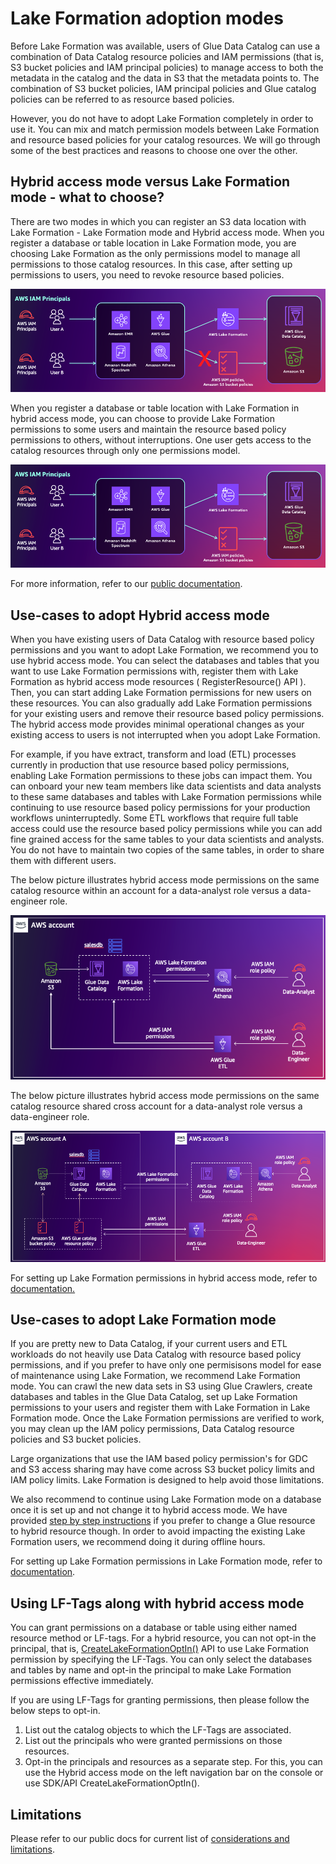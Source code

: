 # Lake Formation adoption modes

Before Lake Formation was available, users of Glue Data Catalog can use a combination of Data Catalog resource policies and IAM permissions (that is, S3 bucket policies and IAM principal policies) to manage access to both the metadata in the catalog and the data in S3 that the metadata points to. The combination of S3 bucket policies, IAM principal policies and Glue catalog policies can be referred to as resource based policies. 

However, you do not have to adopt Lake Formation completely in order to use it. You can mix and match permission models between Lake Formation and resource based policies for your catalog resources. We will go through some of the best practices and reasons to choose one over the other.

## Hybrid access mode versus Lake Formation mode - what to choose?

There are two modes in which you can register an S3 data location with Lake Formation - Lake Formation mode and Hybrid access mode. When you register a database or table location in Lake Formation mode, you are choosing Lake Formation as the only permissions model to manage all permissions to those catalog resources. In this case, after setting up permissions to users, you need to revoke resource based policies. 

![Lake formation mode](images/lakeformationmode.png)

When you register a database or table location with Lake Formation in hybrid access mode, you can choose to provide Lake Formation permissions to some users and maintain the resource based policy permissions to others, without interruptions. One user gets access to the catalog resources through only one permissions model. 

![hybrid access mode](images/hybridaccessmode.png)

For more information, refer to our [public documentation](https://docs.aws.amazon.com/lake-formation/latest/dg/hybrid-access-mode.html).

## Use-cases to adopt Hybrid access mode

When you have existing users of Data Catalog with resource based policy permissions and you want to adopt Lake Formation, we recommend you to use hybrid access mode. You can select the databases and tables that you want to use Lake Formation permissions with, register them with Lake Formation as hybrid access mode resources ( RegisterResource() API ). Then, you can start adding Lake Formation permissions for new users on these resources. You can also gradually add Lake Formation permissions for your existing users and remove their resource based policy permissions. The hybrid access mode provides minimal operational changes as your existing access to users is not interrupted when you adopt Lake Formation.

For example, if you have extract, transform and load (ETL) processes currently in production that use resource based policy permissions, enabling Lake Formation permissions to these jobs can impact them. You can onboard your new team members like data scientists and data analysts to these same databases and tables with Lake Formation permissions while continuing to use resource based policy permissions for your production workflows uninterruptedly. Some ETL workflows that require full table access could use the resource based policy permissions while you can add fine grained access for the same tables to your data scientists and analysts. You do not have to maintain two copies of the same tables, in order to share them with different users. 

The below picture illustrates hybrid access mode permissions on the same catalog resource within an account for a data-analyst role versus a data-engineer role. 

![single account hybrid access mode](images/oneaccount-hybridaccessmode.png)

The below picture illustrates hybrid access mode permissions on the same catalog resource shared cross account for a data-analyst role versus a data-engineer role. 

![cross account hybrid access mode](images/crossaccount-hybridaccessmode.png)

For setting up Lake Formation permissions in hybrid access mode, refer to [documentation.](https://docs.aws.amazon.com/lake-formation/latest/dg/hybrid-access-setup.html)

## Use-cases to adopt Lake Formation mode

If you are pretty new to Data Catalog, if your current users and ETL workloads do not heavily use Data Catalog with resource based policy permissions, and if you prefer to have only one permisisons model for ease of maintenance using Lake Formation, we recommend Lake Formation mode. You can crawl the new data sets in S3 using Glue Crawlers, create databases and tables in the Glue Data Catalog, set up Lake Formation permissions to your users and register them with Lake Formation in Lake Formation mode. Once the Lake Formation permissions are verified to work, you may clean up the IAM policy permissions, Data Catalog resource policies and S3 bucket policies. 

Large organizations that use the IAM based policy permission's for GDC and S3 access sharing may have come across S3 bucket policy limits and IAM policy limits. Lake Formation is designed to help avoid those limitations. 

We also recommend to continue using Lake Formation mode on a database once it is set up and not change it to hybrid access mode. We have provided [step by step instructions](https://docs.aws.amazon.com/lake-formation/latest/dg/hybrid-access-mode-update.html) if you prefer to change a Glue resource to hybrid resource though. In order to avoid impacting the existing Lake Formation users, we recommend doing it during offline hours. 

For setting up Lake Formation permissions in Lake Formation mode, refer to [documentation](https://docs.aws.amazon.com/lake-formation/latest/dg/initial-LF-setup.html). 


## Using LF-Tags along with hybrid access mode


You can grant permissions on a database or table using either named resource method or LF-tags. For a hybrid resource, you can not opt-in the principal, that is, [CreateLakeFormationOptIn()](https://docs.aws.amazon.com/lake-formation/latest/APIReference/API_CreateLakeFormationOptIn.html) API to use Lake Formation permission by specifying the LF-Tags. You can only select the databases and tables by name and opt-in the principal to make Lake Formation permissions effective immediately. 

If you are using LF-Tags for granting permissions, then please follow the below steps to opt-in. 

1. List out the catalog objects to which the LF-Tags are associated.
2. List out the principals who were granted permissions on those resources.
3. Opt-in the principals and resources as a separate step. For this, you can use the Hybrid access mode on the left navigation bar on the console or use SDK/API CreateLakeFormationOptIn().


## Limitations

Please refer to our public docs for current list of [considerations and limitations](https://docs.aws.amazon.com/lake-formation/latest/dg/notes-hybrid.html). 

